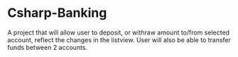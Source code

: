 # Csharp-Banking

A project that will allow user to deposit, or withraw amount to/from selected account, reflect the changes in the listview.
User will also be able to transfer funds between 2 accounts. 
